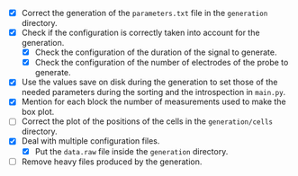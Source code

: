 - [x] Correct the generation of the `parameters.txt` file in the
`generation` directory.
- [x] Check if the configuration is correctly taken into account for the
generation.
  - [x] Check the configuration of the duration of the signal to
  generate.
  - [x] Check the configuration of the number of electrodes of the probe
  to generate.
- [x] Use the values save on disk during the generation to set those of
the needed parameters during the sorting and the introspection in
`main.py`.
- [x] Mention for each block the number of measurements used to make the
box plot.
- [ ] Correct the plot of the positions of the cells in the
`generation/cells` directory.
- [x] Deal with multiple configuration files.
  - [x] Put the `data.raw` file inside the `generation` directory.
- [ ] Remove heavy files produced by the generation.
